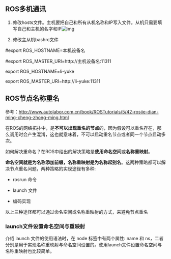 ## ROS多机通讯
1.  修改hosts文件。主机要把自己和所有从机名称和IP写入文件。从机只需要填写自己和主机的名字和IP![img](https://vipkshttps12.wiz.cn/editor/fa89fad0-2e2f-11ec-8668-3755f68e41df/f9e6daa1-46b8-4077-a0cd-248265e433f6/resources/jnO1layOONvqY6ztTTweKT-i-dT86ZPJ4ki_l68Hv9w.png?token=W.Iofm4D98QYyzahSWJqCPRks8Sxz-nqA_Y81HeUyoxu2ZFoxPxHVVPlDImGb5WaI)


2.  修改主从机bashrc文件

\#export ROS_HOSTNAME=本机设备名    

\#export ROS_MASTER_URI=http://主机设备名:11311  

export ROS_HOSTNAME=li-yuke      

export ROS_MASTER_URI=http://li-yuke:11311     



## ROS节点名称重名

参考：http://www.autolabor.com.cn/book/ROSTutorials/5/42-rosjie-dian-ming-cheng-zhong-ming.html

在ROS的网络拓扑中，是**不可以出现重名的节点**的，因为假设可以重名存在，那么调用时会产生混淆，这也就意味着，不可以启动重名节点或者同一个节点启动多次。

如何解决重命名？在ROS中给出的解决策略是**使用命名空间**或**名称重映射**。

**命名空间就是为名称添加前缀，名称重映射是为名称起别名**。这两种策略都可以解决节点重名问题，两种策略的实现途径有多种:

- rosrun 命令

- launch 文件

- 编码实现

以上三种途径都可以通过命名空间或名称重映射的方式，来避免节点重名

### launch文件设置命名空间与重映射

介绍 launch 文件的使用语法时，在 node 标签中有两个属性: name 和 ns，二者分别是用于实现名称重映射与命名空间设置的。使用launch文件设置命名空间与名称重映射也比较简单。

<launch>

   <node pkg="turtlesim" type="turtlesim_node" name="t1" />

   <node pkg="turtlesim" type="turtlesim_node" name="t2" />

   <node pkg="turtlesim" type="turtlesim_node" name="t1" ns="hello"/>

</launch>

